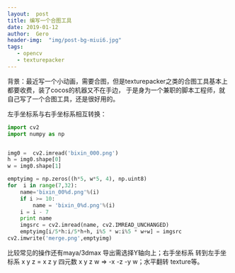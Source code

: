 ```yaml
---
layout:  post
title: 编写一个合图工具
date: 2019-01-12
author:  Gero
header-img:  "img/post-bg-miui6.jpg"
tags:
   - opencv
   - texturepacker
---
```


背景：最近写一个小动画，需要合图，但是texturepacker之类的合图工具基本上都要收费，装了cocos的机器又不在手边，
于是身为一个兼职的脚本工程师，就自己写了一个合图工具，还是很好用的。

左手坐标系与右手坐标系相互转换：
```python
import cv2
import numpy as np


img0 =  cv2.imread('bixin_000.png')
h = img0.shape[0]
w = img0.shape[1]

emptyimg = np.zeros((h*5, w*5, 4), np.uint8)
for  i in range(7,32):
    name='bixin_00%d.png'%(i)
    if i >= 10:
        name = 'bixin_0%d.png'%(i)
    i = i - 7
    print name
    imgsrc = cv2.imread(name, cv2.IMREAD_UNCHANGED)
    emptyimg[i/5*h:i/5*h+h, i%5 * w:i%5 * w+w] = imgsrc
cv2.imwrite('merge.png',emptyimg)

```

比较常见的操作还有maya/3dmax 导出需选择Y轴向上；右手坐标系 转到左手坐标系  x y z = x z y 四元数 x y z w => -x -z -y w；水平翻转 texture等。
